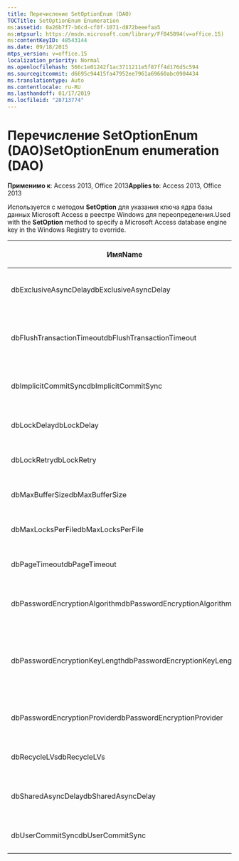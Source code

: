 ```yaml
---
title: Перечисление SetOptionEnum (DAO)
TOCTitle: SetOptionEnum Enumeration
ms:assetid: 0a26b7f7-b6cd-cf0f-1071-d872beeefaa5
ms:mtpsurl: https://msdn.microsoft.com/library/Ff845094(v=office.15)
ms:contentKeyID: 48543144
ms.date: 09/18/2015
mtps_version: v=office.15
localization_priority: Normal
ms.openlocfilehash: 566c1e01242f1ac3711211e5f87ff4d176d5c594
ms.sourcegitcommit: d6695c94415fa47952ee7961a69660abc0904434
ms.translationtype: Auto
ms.contentlocale: ru-RU
ms.lasthandoff: 01/17/2019
ms.locfileid: "28713774"
---
```

# <a name="setoptionenum-enumeration-dao"></a><span data-ttu-id="1f9c7-102">Перечисление SetOptionEnum (DAO)</span><span class="sxs-lookup"><span data-stu-id="1f9c7-102">SetOptionEnum enumeration (DAO)</span></span>


<span data-ttu-id="1f9c7-103">**Применимо к**: Access 2013, Office 2013</span><span class="sxs-lookup"><span data-stu-id="1f9c7-103">**Applies to**: Access 2013, Office 2013</span></span>

<span data-ttu-id="1f9c7-104">Используется с методом **SetOption** для указания ключа ядра базы данных Microsoft Access в реестре Windows для переопределения.</span><span class="sxs-lookup"><span data-stu-id="1f9c7-104">Used with the **SetOption** method to specify a Microsoft Access database engine key in the Windows Registry to override.</span></span>

<table>
<colgroup>
<col style="width: 33%" />
<col style="width: 33%" />
<col style="width: 33%" />
</colgroup>
<thead>
<tr class="header">
<th><p><span data-ttu-id="1f9c7-105">Имя</span><span class="sxs-lookup"><span data-stu-id="1f9c7-105">Name</span></span></p></th>
<th><p><span data-ttu-id="1f9c7-106">Значение</span><span class="sxs-lookup"><span data-stu-id="1f9c7-106">Value</span></span></p></th>
<th><p><span data-ttu-id="1f9c7-107">Описание</span><span class="sxs-lookup"><span data-stu-id="1f9c7-107">Description</span></span></p></th>
</tr>
</thead>
<tbody>
<tr class="odd">
<td><p><span data-ttu-id="1f9c7-108">dbExclusiveAsyncDelay</span><span class="sxs-lookup"><span data-stu-id="1f9c7-108">dbExclusiveAsyncDelay</span></span></p></td>
<td><p><span data-ttu-id="1f9c7-109">60</span><span class="sxs-lookup"><span data-stu-id="1f9c7-109">60</span></span></p></td>
<td><p><span data-ttu-id="1f9c7-110">Ключ ExclusiveAsyncDelay.</span><span class="sxs-lookup"><span data-stu-id="1f9c7-110">The ExclusiveAsyncDelay key.</span></span></p></td>
</tr>
<tr class="even">
<td><p><span data-ttu-id="1f9c7-111">dbFlushTransactionTimeout</span><span class="sxs-lookup"><span data-stu-id="1f9c7-111">dbFlushTransactionTimeout</span></span></p></td>
<td><p><span data-ttu-id="1f9c7-112">66</span><span class="sxs-lookup"><span data-stu-id="1f9c7-112">66</span></span></p></td>
<td><p><span data-ttu-id="1f9c7-113">Ключ FlushTransactionTimeout.</span><span class="sxs-lookup"><span data-stu-id="1f9c7-113">The FlushTransactionTimeout key.</span></span></p></td>
</tr>
<tr class="odd">
<td><p><span data-ttu-id="1f9c7-114">dbImplicitCommitSync</span><span class="sxs-lookup"><span data-stu-id="1f9c7-114">dbImplicitCommitSync</span></span></p></td>
<td><p><span data-ttu-id="1f9c7-115">59</span><span class="sxs-lookup"><span data-stu-id="1f9c7-115">59</span></span></p></td>
<td><p><span data-ttu-id="1f9c7-116">Ключ ImplicitCommitSync.</span><span class="sxs-lookup"><span data-stu-id="1f9c7-116">The ImplicitCommitSync key.</span></span></p></td>
</tr>
<tr class="even">
<td><p><span data-ttu-id="1f9c7-117">dbLockDelay</span><span class="sxs-lookup"><span data-stu-id="1f9c7-117">dbLockDelay</span></span></p></td>
<td><p><span data-ttu-id="1f9c7-118">63</span><span class="sxs-lookup"><span data-stu-id="1f9c7-118">63</span></span></p></td>
<td><p><span data-ttu-id="1f9c7-119">Ключ LockDelay.</span><span class="sxs-lookup"><span data-stu-id="1f9c7-119">The LockDelay key.</span></span></p></td>
</tr>
<tr class="odd">
<td><p><span data-ttu-id="1f9c7-120">dbLockRetry</span><span class="sxs-lookup"><span data-stu-id="1f9c7-120">dbLockRetry</span></span></p></td>
<td><p><span data-ttu-id="1f9c7-121">57</span><span class="sxs-lookup"><span data-stu-id="1f9c7-121">57</span></span></p></td>
<td><p><span data-ttu-id="1f9c7-122">Ключ LockRetry.</span><span class="sxs-lookup"><span data-stu-id="1f9c7-122">The LockRetry key.</span></span></p></td>
</tr>
<tr class="even">
<td><p><span data-ttu-id="1f9c7-123">dbMaxBufferSize</span><span class="sxs-lookup"><span data-stu-id="1f9c7-123">dbMaxBufferSize</span></span></p></td>
<td><p><span data-ttu-id="1f9c7-124">8</span><span class="sxs-lookup"><span data-stu-id="1f9c7-124">8</span></span></p></td>
<td><p><span data-ttu-id="1f9c7-125">Ключ MaxBufferSize.</span><span class="sxs-lookup"><span data-stu-id="1f9c7-125">The MaxBufferSize key.</span></span></p></td>
</tr>
<tr class="odd">
<td><p><span data-ttu-id="1f9c7-126">dbMaxLocksPerFile</span><span class="sxs-lookup"><span data-stu-id="1f9c7-126">dbMaxLocksPerFile</span></span></p></td>
<td><p><span data-ttu-id="1f9c7-127">62</span><span class="sxs-lookup"><span data-stu-id="1f9c7-127">62</span></span></p></td>
<td><p><span data-ttu-id="1f9c7-128">Ключ MaxLocksPerFile.</span><span class="sxs-lookup"><span data-stu-id="1f9c7-128">The MaxLocksPerFile key.</span></span></p></td>
</tr>
<tr class="even">
<td><p><span data-ttu-id="1f9c7-129">dbPageTimeout</span><span class="sxs-lookup"><span data-stu-id="1f9c7-129">dbPageTimeout</span></span></p></td>
<td><p><span data-ttu-id="1f9c7-130">6</span><span class="sxs-lookup"><span data-stu-id="1f9c7-130">6</span></span></p></td>
<td><p><span data-ttu-id="1f9c7-131">Ключ PageTimeout.</span><span class="sxs-lookup"><span data-stu-id="1f9c7-131">The PageTimeout key.</span></span></p></td>
</tr>
<tr class="odd">
<td><p><span data-ttu-id="1f9c7-132">dbPasswordEncryptionAlgorithm</span><span class="sxs-lookup"><span data-stu-id="1f9c7-132">dbPasswordEncryptionAlgorithm</span></span></p></td>
<td><p><span data-ttu-id="1f9c7-133">81</span><span class="sxs-lookup"><span data-stu-id="1f9c7-133">81</span></span></p></td>
<td><p><span data-ttu-id="1f9c7-134">Имя алгоритма шифрования.</span><span class="sxs-lookup"><span data-stu-id="1f9c7-134">The name of the encryption algorithm.</span></span></p></td>
</tr>
<tr class="even">
<td><p><span data-ttu-id="1f9c7-135">dbPasswordEncryptionKeyLength</span><span class="sxs-lookup"><span data-stu-id="1f9c7-135">dbPasswordEncryptionKeyLength</span></span></p></td>
<td><p><span data-ttu-id="1f9c7-136">82</span><span class="sxs-lookup"><span data-stu-id="1f9c7-136">82</span></span></p></td>
<td><p><span data-ttu-id="1f9c7-137">Длина ключа шифрования.</span><span class="sxs-lookup"><span data-stu-id="1f9c7-137">The encryption key length.</span></span> <span data-ttu-id="1f9c7-138">Должен быть нескольких 8, начиная с 40.</span><span class="sxs-lookup"><span data-stu-id="1f9c7-138">Must be a multiple of 8, starting at 40.</span></span></p></td>
</tr>
<tr class="odd">
<td><p><span data-ttu-id="1f9c7-139">dbPasswordEncryptionProvider</span><span class="sxs-lookup"><span data-stu-id="1f9c7-139">dbPasswordEncryptionProvider</span></span></p></td>
<td><p><span data-ttu-id="1f9c7-140">80</span><span class="sxs-lookup"><span data-stu-id="1f9c7-140">80</span></span></p></td>
<td><p><span data-ttu-id="1f9c7-141">Имя поставщика шифрования.</span><span class="sxs-lookup"><span data-stu-id="1f9c7-141">The name of the encryption provider.</span></span></p></td>
</tr>
<tr class="even">
<td><p><span data-ttu-id="1f9c7-142">dbRecycleLVs</span><span class="sxs-lookup"><span data-stu-id="1f9c7-142">dbRecycleLVs</span></span></p></td>
<td><p><span data-ttu-id="1f9c7-143">65</span><span class="sxs-lookup"><span data-stu-id="1f9c7-143">65</span></span></p></td>
<td><p><span data-ttu-id="1f9c7-144">Ключ RecycleLVs.</span><span class="sxs-lookup"><span data-stu-id="1f9c7-144">The RecycleLVs key.</span></span></p></td>
</tr>
<tr class="odd">
<td><p><span data-ttu-id="1f9c7-145">dbSharedAsyncDelay</span><span class="sxs-lookup"><span data-stu-id="1f9c7-145">dbSharedAsyncDelay</span></span></p></td>
<td><p><span data-ttu-id="1f9c7-146">61</span><span class="sxs-lookup"><span data-stu-id="1f9c7-146">61</span></span></p></td>
<td><p><span data-ttu-id="1f9c7-147">Ключ SharedAsyncDelay.</span><span class="sxs-lookup"><span data-stu-id="1f9c7-147">The SharedAsyncDelay key.</span></span></p></td>
</tr>
<tr class="even">
<td><p><span data-ttu-id="1f9c7-148">dbUserCommitSync</span><span class="sxs-lookup"><span data-stu-id="1f9c7-148">dbUserCommitSync</span></span></p></td>
<td><p><span data-ttu-id="1f9c7-149">58</span><span class="sxs-lookup"><span data-stu-id="1f9c7-149">58</span></span></p></td>
<td><p><span data-ttu-id="1f9c7-150">Ключ UserCommitSync.</span><span class="sxs-lookup"><span data-stu-id="1f9c7-150">The UserCommitSync key.</span></span></p></td>
</tr>
</tbody>
</table>

